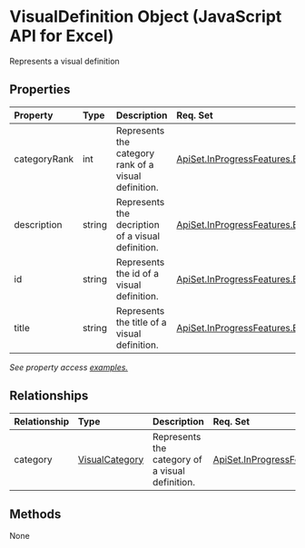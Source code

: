 # VisualDefinition Object (JavaScript API for Excel)

Represents a visual definition

## Properties

| Property	   | Type	|Description| Req. Set|
|:---------------|:--------|:----------|:----|
|categoryRank|int|Represents the category rank of a visual definition.|[ApiSet.InProgressFeatures.BiplatVisual](../requirement-sets/excel-api-requirement-sets.md)|
|description|string|Represents the decription of a visual definition.|[ApiSet.InProgressFeatures.BiplatVisual](../requirement-sets/excel-api-requirement-sets.md)|
|id|string|Represents the id of a visual definition.|[ApiSet.InProgressFeatures.BiplatVisual](../requirement-sets/excel-api-requirement-sets.md)|
|title|string|Represents the title of a visual definition.|[ApiSet.InProgressFeatures.BiplatVisual](../requirement-sets/excel-api-requirement-sets.md)|

_See property access [examples.](#property-access-examples)_

## Relationships
| Relationship | Type	|Description| Req. Set|
|:---------------|:--------|:----------|:----|
|category|[VisualCategory](visualcategory.md)|Represents the category of a visual definition.|[ApiSet.InProgressFeatures.BiplatVisual](../requirement-sets/excel-api-requirement-sets.md)|

## Methods
None

